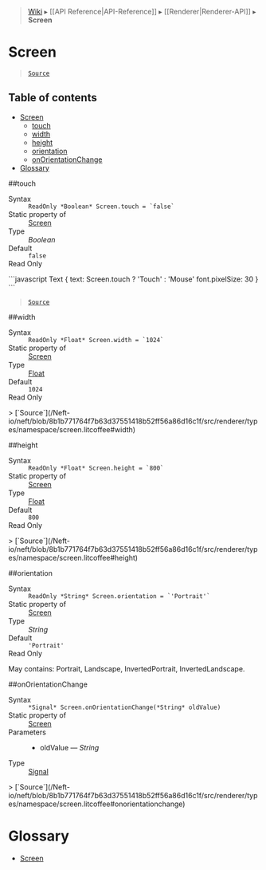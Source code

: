 > [Wiki](Home) ▸ [[API Reference|API-Reference]] ▸ [[Renderer|Renderer-API]] ▸ **Screen**

# Screen

> [`Source`](/Neft-io/neft/blob/8b1b771764f7b63d37551418b52ff56a86d16c1f/src/renderer/types/namespace/screen.litcoffee#screen)

## Table of contents
* [Screen](#screen)
  * [touch](#touch)
  * [width](#width)
  * [height](#height)
  * [orientation](#orientation)
  * [onOrientationChange](#onorientationchange)
* [Glossary](#glossary)

##touch
<dl><dt>Syntax</dt><dd><code>ReadOnly &#x2A;Boolean&#x2A; Screen.touch = `false`</code></dd><dt>Static property of</dt><dd><a href="/Neft-io/neft/wiki/Renderer-Screen-API#screen">Screen</a></dd><dt>Type</dt><dd><i>Boolean</i></dd><dt>Default</dt><dd><code>false</code></dd><dt>Read Only</dt></dl>
```javascript
Text {
    text: Screen.touch ? 'Touch' : 'Mouse'
    font.pixelSize: 30
}
```

> [`Source`](/Neft-io/neft/blob/8b1b771764f7b63d37551418b52ff56a86d16c1f/src/renderer/types/namespace/screen.litcoffee#touch)

##width
<dl><dt>Syntax</dt><dd><code>ReadOnly &#x2A;Float&#x2A; Screen.width = `1024`</code></dd><dt>Static property of</dt><dd><a href="/Neft-io/neft/wiki/Renderer-Screen-API#screen">Screen</a></dd><dt>Type</dt><dd><a href="/Neft-io/neft/wiki/Utils-API#isfloat">Float</a></dd><dt>Default</dt><dd><code>1024</code></dd><dt>Read Only</dt></dl>
> [`Source`](/Neft-io/neft/blob/8b1b771764f7b63d37551418b52ff56a86d16c1f/src/renderer/types/namespace/screen.litcoffee#width)

##height
<dl><dt>Syntax</dt><dd><code>ReadOnly &#x2A;Float&#x2A; Screen.height = `800`</code></dd><dt>Static property of</dt><dd><a href="/Neft-io/neft/wiki/Renderer-Screen-API#screen">Screen</a></dd><dt>Type</dt><dd><a href="/Neft-io/neft/wiki/Utils-API#isfloat">Float</a></dd><dt>Default</dt><dd><code>800</code></dd><dt>Read Only</dt></dl>
> [`Source`](/Neft-io/neft/blob/8b1b771764f7b63d37551418b52ff56a86d16c1f/src/renderer/types/namespace/screen.litcoffee#height)

##orientation
<dl><dt>Syntax</dt><dd><code>ReadOnly &#x2A;String&#x2A; Screen.orientation = `'Portrait'`</code></dd><dt>Static property of</dt><dd><a href="/Neft-io/neft/wiki/Renderer-Screen-API#screen">Screen</a></dd><dt>Type</dt><dd><i>String</i></dd><dt>Default</dt><dd><code>'Portrait'</code></dd><dt>Read Only</dt></dl>
May contains: Portrait, Landscape, InvertedPortrait, InvertedLandscape.

##onOrientationChange
<dl><dt>Syntax</dt><dd><code>&#x2A;Signal&#x2A; Screen.onOrientationChange(&#x2A;String&#x2A; oldValue)</code></dd><dt>Static property of</dt><dd><a href="/Neft-io/neft/wiki/Renderer-Screen-API#screen">Screen</a></dd><dt>Parameters</dt><dd><ul><li>oldValue — <i>String</i></li></ul></dd><dt>Type</dt><dd><a href="/Neft-io/neft/wiki/Signal-API#class-signal">Signal</a></dd></dl>
> [`Source`](/Neft-io/neft/blob/8b1b771764f7b63d37551418b52ff56a86d16c1f/src/renderer/types/namespace/screen.litcoffee#onorientationchange)

# Glossary

- [Screen](#screen)

